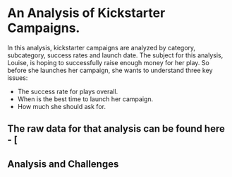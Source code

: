 # An Analysis of Kickstarter Campaigns.

In this analysis, kickstarter campaigns are analyzed by category, subcategory, success rates and launch date. 
The subject for this analysis, Louise, is hoping to successfully raise enough money for her play. So before she launches her campaign, she wants to understand three key issues:
- The success rate for plays overall.
- When is the best time to launch her campaign.
- How much she should ask for.

The raw data for that analysis can be found here - [
---
## Analysis and Challenges

